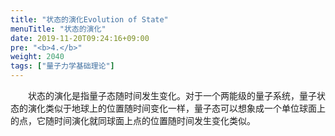 ```yaml
---
title: "状态的演化Evolution of State"
menuTitle: "状态的演化"
date: 2019-11-20T09:24:16+09:00
pre: "<b>4.</b>"
weight: 2040
tags: ["量子力学基础理论"]
---
```


&emsp;&emsp;状态的演化是指量子态随时间发生变化。对于一个两能级的量子系统，量子状态的演化类似于地球上的位置随时间变化一样，量子态可以想象成一个单位球面上的点，它随时间演化就同球面上点的位置随时间发生变化类似。

